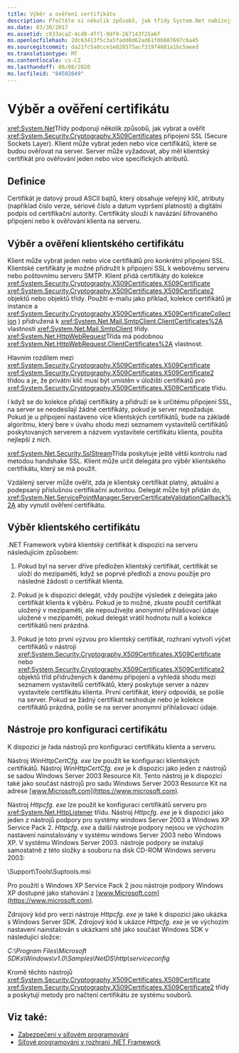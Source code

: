 ```yaml
---
title: Výběr a ověření certifikátu
description: Přečtěte si několik způsobů, jak třídy System.Net nabízejí výběr a ověření certifikátů pro připojení SSL/TLS.
ms.date: 03/30/2017
ms.assetid: c933aca2-4cd0-4ff1-9df9-267143f25a6f
ms.openlocfilehash: 2dc63413f5c3a5fadd0d62ad61f0b887697c6a45
ms.sourcegitcommit: da21fc5a8cce1e028575acf31974681a1bc5aeed
ms.translationtype: MT
ms.contentlocale: cs-CZ
ms.lasthandoff: 06/08/2020
ms.locfileid: "84502649"
---
```

# <a name="certificate-selection-and-validation"></a>Výběr a ověření certifikátu
<xref:System.Net>Třídy podporují několik způsobů, jak vybrat a ověřit <xref:System.Security.Cryptography.X509Certificates> připojení SSL (Secure Sockets Layer). Klient může vybrat jeden nebo více certifikátů, které se budou ověřovat na server. Server může vyžadovat, aby měl klientský certifikát pro ověřování jeden nebo více specifických atributů.  
  
## <a name="definition"></a>Definice  
 Certifikát je datový proud ASCII bajtů, který obsahuje veřejný klíč, atributy (například číslo verze, sériové číslo a datum vypršení platnosti) a digitální podpis od certifikační autority. Certifikáty slouží k navázání šifrovaného připojení nebo k ověřování klienta na serveru.  
  
## <a name="client-certificate-selection-and-validation"></a>Výběr a ověření klientského certifikátu  
 Klient může vybrat jeden nebo více certifikátů pro konkrétní připojení SSL. Klientské certifikáty je možné přidružit k připojení SSL k webovému serveru nebo poštovnímu serveru SMTP. Klient přidá certifikáty do kolekce <xref:System.Security.Cryptography.X509Certificates.X509Certificate> <xref:System.Security.Cryptography.X509Certificates.X509Certificate2> objektů nebo objektů třídy. Použití e-mailu jako příklad, kolekce certifikátů je instance a <xref:System.Security.Cryptography.X509Certificates.X509CertificateCollection> ) přidružená k <xref:System.Net.Mail.SmtpClient.ClientCertificates%2A> vlastnosti <xref:System.Net.Mail.SmtpClient> třídy. <xref:System.Net.HttpWebRequest>Třída má podobnou <xref:System.Net.HttpWebRequest.ClientCertificates%2A> vlastnost.  
  
 Hlavním rozdílem mezi <xref:System.Security.Cryptography.X509Certificates.X509Certificate> <xref:System.Security.Cryptography.X509Certificates.X509Certificate2> třídou a je, že privátní klíč musí být umístěn v úložišti certifikátů pro <xref:System.Security.Cryptography.X509Certificates.X509Certificate> třídu.  
  
 I když se do kolekce přidají certifikáty a přidruží se k určitému připojení SSL, na server se neodesílají žádné certifikáty, pokud je server nepožaduje. Pokud je u připojení nastaveno více klientských certifikátů, bude na základě algoritmu, který bere v úvahu shodu mezi seznamem vystavitelů certifikátů poskytovaných serverem a názvem vystavitele certifikátu klienta, použita nejlepší z nich.  
  
 <xref:System.Net.Security.SslStream>Třída poskytuje ještě větší kontrolu nad metodou handshake SSL. Klient může určit delegáta pro výběr klientského certifikátu, který se má použít.  
  
 Vzdálený server může ověřit, zda je klientský certifikát platný, aktuální a podepsaný příslušnou certifikační autoritou. Delegát může být přidán do, <xref:System.Net.ServicePointManager.ServerCertificateValidationCallback%2A> aby vynutil ověření certifikátu.  
  
## <a name="client-certificate-selection"></a>Výběr klientského certifikátu  
 .NET Framework vybírá klientský certifikát k dispozici na serveru následujícím způsobem:  
  
1. Pokud byl na server dříve předložen klientský certifikát, certifikát se uloží do mezipaměti, když se poprvé předloží a znovu použije pro následné žádosti o certifikát klienta.  
  
2. Pokud je k dispozici delegát, vždy použijte výsledek z delegáta jako certifikát klienta k výběru. Pokud je to možné, zkuste použít certifikát uložený v mezipaměti, ale nepoužívejte anonymní přihlašovací údaje uložené v mezipaměti, pokud delegát vrátil hodnotu null a kolekce certifikátů není prázdná.  
  
3. Pokud je toto první výzvou pro klientský certifikát, rozhraní vytvoří výčet certifikátů v nástroji <xref:System.Security.Cryptography.X509Certificates.X509Certificate> nebo <xref:System.Security.Cryptography.X509Certificates.X509Certificate2> objektů tříd přidružených k danému připojení a vyhledá shodu mezi seznamem vystavitelů certifikátů, který poskytuje server a název vystavitele certifikátu klienta. První certifikát, který odpovídá, se pošle na server. Pokud se žádný certifikát neshoduje nebo je kolekce certifikátů prázdná, pošle se na server anonymní přihlašovací údaje.  
  
## <a name="tools-for-certificate-configuration"></a>Nástroje pro konfiguraci certifikátu  
 K dispozici je řada nástrojů pro konfiguraci certifikátu klienta a serveru.  
  
 Nástroj *WinHttpCertCfg. exe* lze použít ke konfiguraci klientských certifikátů. Nástroj *WinHttpCertCfg. exe* je k dispozici jako jeden z nástrojů se sadou Windows Server 2003 Resource Kit. Tento nástroj je k dispozici také jako součást nástrojů pro sadu Windows Server 2003 Resource Kit na adrese [www.Microsoft.com](https://www.microsoft.com).  
  
Nástroj *Httpcfg. exe* lze použít ke konfiguraci certifikátů serveru pro <xref:System.Net.HttpListener> třídu. Nástroj *Httpcfg. exe* je k dispozici jako jeden z nástrojů podpory pro systémy windows Server 2003 a Windows XP Service Pack 2. *Httpcfg. exe* a další nástroje podpory nejsou ve výchozím nastavení nainstalovány v systému windows Server 2003 nebo Windows XP. V systému Windows Server 2003. nástroje podpory se instalují samostatně z této složky a souboru na disk CD-ROM Windows serveru 2003:  
  
 \Support\Tools\Suptools.msi  
  
 Pro použití s Windows XP Service Pack 2 jsou nástroje podpory Windows XP dostupné jako stahování z [www.Microsoft.com](https://www.microsoft.com).  
  
 Zdrojový kód pro verzi nástroje *Httpcfg. exe* je také k dispozici jako ukázka s Windows Server SDK. Zdrojový kód k ukázce *Httpcfg. exe* je ve výchozím nastavení nainstalován s ukázkami sítě jako součást Windows SDK v následující složce:  
  
 *C:\Program Files\Microsoft SDKs\Windows\v1.0\Samples\NetDS\http\serviceconfig*  
  
 Kromě těchto nástrojů <xref:System.Security.Cryptography.X509Certificates.X509Certificate> <xref:System.Security.Cryptography.X509Certificates.X509Certificate2> třídy a poskytují metody pro načtení certifikátu ze systému souborů.  
  
## <a name="see-also"></a>Viz také:

- [Zabezpečení v síťovém programování](security-in-network-programming.md)
- [Síťové programování v rozhraní .NET Framework](index.md)
